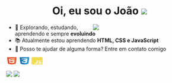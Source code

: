 <h1 align="center">Oi, eu sou o João <img src="https://raw.githubusercontent.com/kaueMarques/kaueMarques/master/hi.gif" width="30px"></h1>
<!-- <h3 align="center">A Web Developer Instructor focused on helping people start programming</h3> -->

<img align="right" width="270" src="https://i2.wp.com/allhtaccess.info/wp-content/uploads/2018/03/programming.gif?fit=1281%2C716&ssl=1" />
<!-- <img src="https://raw.githubusercontent.com/MicaelliMedeiros/micaellimedeiros/master/image/computer-illustration.png" min-width="400px" max-width="400px" width="400px" align="right" alt="Computador"> -->

- 🔎 Explorando, estudando, aprendendo e sempre **evoluindo**
- 📚 Atualmente estou aprendendo **HTML, CSS e JavaScript**
- 🤝 Posso te ajudar de alguma forma? Entre em contato comigo
<!-- - 🎓 Cursando Sistemas de Informação em PUC Minas -->
<!-- - 📫 Contato: IG @joao.matozinhos | jpmatozinhos@gmail.com -->

<div style="display: inline_block">
<img align="center" alt="HTML" height="20" width="30" src="https://raw.githubusercontent.com/devicons/devicon/master/icons/html5/html5-original.svg">
<img align="center" alt="CSS" height="20" width="30" src="https://raw.githubusercontent.com/devicons/devicon/master/icons/css3/css3-original.svg">
<img align="center" alt="JS" height="20" width="30" src="https://raw.githubusercontent.com/devicons/devicon/master/icons/javascript/javascript-plain.svg">
  
<!--
<img align="center" alt="C" height="23" width="23" src="https://cdn.iconscout.com/icon/free/png-512/c-programming-569564.png">
<img align="center" alt="Python" height="20" width="30" src="https://raw.githubusercontent.com/devicons/devicon/master/icons/python/python-original.svg">
<img align="center" alt="C#" height="20" width="30" src="https://raw.githubusercontent.com/devicons/devicon/master/icons/csharp/csharp-original.svg">
-->
  
</div>
<br>
<div>
  <a href = "mailto:jpmatozinhos@gmail.com"><img src="https://img.shields.io/badge/-Gmail-%23333?style=for-the-badge&logo=gmail&logoColor=white" target="_blank"></a>
  <!-- 
  <a href="https://www.linkedin.com/" target="_blank"><img src="https://img.shields.io/badge/-LinkedIn-%230077B5?style=for-the-badge&logo=linkedin&logoColor=white" target="_blank"></a> -->
  <a href="https://instagram.com/joao.matozinhos" target="_blank"><img src="https://img.shields.io/badge/-Instagram-%23E4405F?style=for-the-badge&logo=instagram&logoColor=white" target="_blank"></a>
  
  <!--  
  <a href="https://www.youtube.com/channel/" target="_blank"><img src="https://img.shields.io/badge/YouTube-FF0000?style=for-the-badge&logo=youtube&logoColor=white" target="_blank"></a>
 	<a href="https://www.twitch.tv/joaomatozinhos" target="_blank"><img src="https://img.shields.io/badge/Twitch-9146FF?style=for-the-badge&logo=twitch&logoColor=white" target="_blank"></a>
 <a href="https://discord.gg/" target="_blank"><img src="https://img.shields.io/badge/Discord-7289DA?style=for-the-badge&logo=discord&logoColor=white" target="_blank"></a> 
  -->
  
  
<!--
**joaomatozinhos/joaomatozinhos** is a ✨ _special_ ✨ repository because its `README.md` (this file) appears on your GitHub profile.

Here are some ideas to get you started:

- 🔭 I’m currently working on ...
- 🌱 I’m currently learning ...
- 👯 I’m looking to collaborate on ...
- 🤔 I’m looking for help with ...
- 💬 Ask me about ...
- 📫 How to reach me: ...
- 😄 Pronouns: ...
- ⚡ Fun fact: ...
-->

